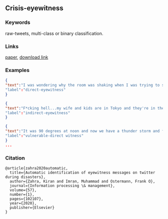 ## Crisis-eyewitness

### Keywords
raw-tweets, multi-class or binary classification.

### Links
[paper](https://reader.elsevier.com/reader/sd/pii/S0306457319303590?token=F160A6D847FC35A20C43436D67AF60E8B481D9E980E7BB5132494CF1B3EC631BACA1D40214DCF485C76B76E3997DE07E), [download link](https://crisisnlp.qcri.org/data/eyewitness_tweets_annotations_14k_public.zip)

### Examples

```json
{
"text":"I was wondering why the room was shaking when I was trying to sleep ... I found out it was an earthquake. I bring disasters with me"
"label":"direct-eyewitness"
}

{
"text":"F*cking hell...my wife and kids are in Tokyo and they're in the middle of an earthquake Jesus Murphy just how crap can one day get?"
"label":"indirect-eyewitness"
}

{
"text":"It was 90 degrees at noon and now we have a thunder storm and flash flood warning.... welcome to SoCal"
"label":"vulnerable-direct witness"
}
...
```

### Citation
```
@article{zahra2020automatic,
  title={Automatic identification of eyewitness messages on twitter during disasters},
  author={Zahra, Kiran and Imran, Muhammad and Ostermann, Frank O},
  journal={Information processing \& management},
  volume={57},
  number={1},
  pages={102107},
  year={2020},
  publisher={Elsevier}
}

```